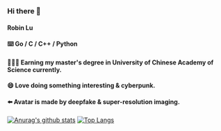 ### Hi there 👋

#### Robin Lu

#### ⌨️ Go / C / C++ / Python

#### 🧑🏻‍💻 Earning my master's degree in University of Chinese Academy of Science currently.
#### 😄 Love doing something interesting & cyberpunk.
#### ⬅️ Avatar is made by deepfake & super-resolution imaging.

[![Anurag's github stats](https://github-readme-stats.vercel.app/api?username=Lqlsoftware&count_private=true&show_icons=true&hide=contribs&theme=radical)](https://github.com/anuraghazra/github-readme-stats)
[![Top Langs](https://github-readme-stats.vercel.app/api/top-langs/?username=Lqlsoftware&hide=javascript,html,java)](https://github.com/anuraghazra/github-readme-stats)
